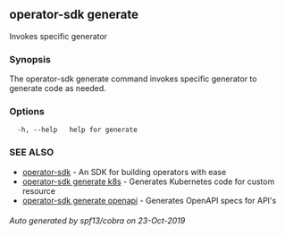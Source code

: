 ## operator-sdk generate

Invokes specific generator

### Synopsis

The operator-sdk generate command invokes specific generator to generate code as needed.

### Options

```
  -h, --help   help for generate
```

### SEE ALSO

* [operator-sdk](operator-sdk.md)	 - An SDK for building operators with ease
* [operator-sdk generate k8s](operator-sdk_generate_k8s.md)	 - Generates Kubernetes code for custom resource
* [operator-sdk generate openapi](operator-sdk_generate_openapi.md)	 - Generates OpenAPI specs for API's

###### Auto generated by spf13/cobra on 23-Oct-2019
